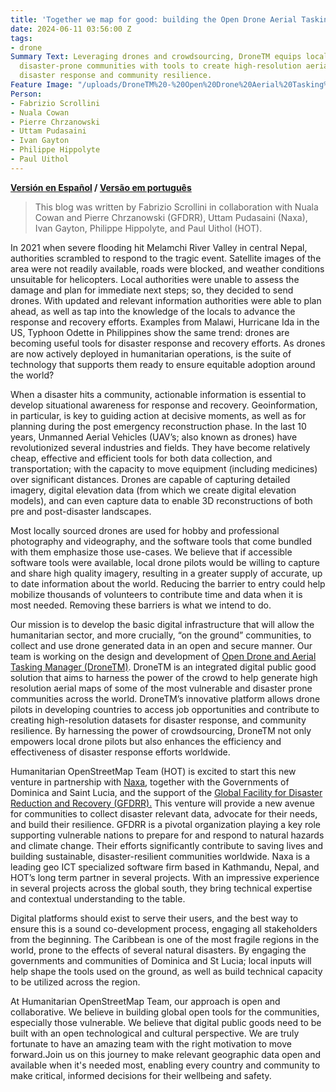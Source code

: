 ```yaml
---
title: 'Together we map for good: building the Open Drone Aerial Tasking Manager'
date: 2024-06-11 03:56:00 Z
tags:
- drone
Summary Text: Leveraging drones and crowdsourcing, DroneTM equips local pilots and
  disaster-prone communities with tools to create high-resolution aerial maps, enhancing
  disaster response and community resilience.
Feature Image: "/uploads/DroneTM%20-%20Open%20Drone%20Aerial%20Tasking%20Manager.jpg"
Person:
- Fabrizio Scrollini
- Nuala Cowan
- Pierre Chrzanowski
- Uttam Pudasaini
- Ivan Gayton
- Philippe Hippolyte
- Paul Uithol
---
```


**[Versión en Español](https://www.hotosm.org/updates/juntos-mapeamos-por-el-bien-construyendo-el-gestor-de-tareas-aereas-con-drones-abiertos/) / [Versão em português](https://www.hotosm.org/updates/juntos-mapeamos-para-o-bem-construindo-o-open-drone-aerial-tasking-manager/)**

> This blog was written by Fabrizio Scrollini in collaboration with Nuala Cowan and Pierre Chrzanowski (GFDRR), Uttam Pudasaini (Naxa), Ivan Gayton, Philippe Hippolyte, and Paul Uithol (HOT).

In 2021 when severe flooding hit Melamchi River Valley in central Nepal, authorities scrambled to respond to the tragic event. Satellite images of the area were not readily available, roads were blocked, and weather conditions unsuitable for helicopters. Local authorities were unable to assess the damage and plan for immediate next steps; so, they decided to send drones. With updated and relevant information authorities were able to plan ahead, as well as tap into the knowledge of the locals to advance the response and recovery efforts. Examples from Malawi, Hurricane Ida in the US, Typhoon Odette in Philippines show the same trend: drones are becoming useful tools for disaster response and recovery efforts. As drones are now actively deployed in humanitarian operations, is the suite of technology that supports them ready to ensure equitable adoption around the world?

When a disaster hits a community, actionable information is essential to develop situational awareness for response and recovery. Geoinformation, in particular, is key to guiding action at decisive moments, as well as for planning during the post emergency reconstruction phase. In the last 10 years, Unmanned Aerial Vehicles (UAV’s; also known as drones) have revolutionized several industries and fields. They have become relatively cheap, effective and efficient tools for both data collection, and transportation; with the capacity to move equipment (including medicines) over significant distances. Drones are capable of capturing detailed imagery, digital elevation data (from which we create digital elevation models), and can even capture data to enable 3D reconstructions of both pre and post-disaster landscapes.

Most locally sourced drones are used for hobby and professional photography and videography, and the software tools that come bundled with them emphasize those use-cases. We believe that if accessible software tools were available, local drone pilots would be willing to capture and share high quality imagery, resulting in a greater supply of accurate, up to date information about the world. Reducing the barrier to entry could help mobilize thousands of volunteers to contribute time and data when it is most needed. Removing these barriers is what we intend to do.

Our mission is to develop the basic digital infrastructure that will allow the humanitarian sector, and more crucially, “on the ground” communities, to collect and use drone generated data in an open and secure manner. Our team is working on the design and development of [Open Drone and Aerial Tasking Manager (DroneTM)](https://www.hotosm.org/tech-suite/drone-tasking-manager/). DroneTM is an integrated digital public good solution that aims to harness the power of the crowd to help generate high resolution aerial maps of some of the most vulnerable and disaster prone communities across the world. DroneTM’s innovative platform allows drone pilots in developing countries to access job opportunities and contribute to creating high-resolution datasets for disaster response, and community resilience. By harnessing the power of crowdsourcing, DroneTM not only empowers local drone pilots but also enhances the efficiency and effectiveness of disaster response efforts worldwide.

Humanitarian OpenStreetMap Team (HOT) is excited to start this new venture in partnership with [Naxa](https://naxa.com.np/), together with the Governments of Dominica and Saint Lucia, and the support of the [Global Facility for Disaster Reduction and Recovery (GFDRR).](https://www.gfdrr.org/en) This venture will provide a new avenue for communities to collect disaster relevant data, advocate for their needs, and build their resilience. GFDRR is a pivotal organization playing a key role supporting vulnerable nations to prepare for and respond to natural hazards and climate change. Their efforts significantly contribute to saving lives and building sustainable, disaster-resilient communities worldwide. Naxa is a leading geo ICT specialized software firm based in Kathmandu, Nepal, and HOT’s long term partner in several projects. With an impressive experience in several projects across the global south, they bring technical expertise and contextual understanding to the table.

Digital platforms should exist to serve their users, and the best way to ensure this is a sound co-development process, engaging all stakeholders from the beginning. The Caribbean is one of the most fragile regions in the world, prone to the effects of several natural disasters. By engaging the governments and communities of Dominica and St Lucia; local inputs will help shape the tools used on the ground, as well as build technical capacity to be utilized across the region.

At Humanitarian OpenStreetMap Team, our approach is open and collaborative. We believe in building global open tools for the communities, especially those vulnerable. We believe that digital public goods need to be built with an open technological and cultural perspective. We are truly fortunate to have an amazing team with the right motivation to move forward.Join us on this journey to make relevant geographic data open and available when it's needed most, enabling every country and community to make critical, informed decisions for their wellbeing and safety.